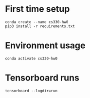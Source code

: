 # First time setup
```
conda create --name cs330-hw0
pip3 install -r requirements.txt
```

# Environment usage
```
conda activate cs330-hw0
```

# Tensorboard runs
```
tensorboard --logdir=run
```
